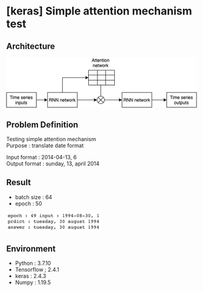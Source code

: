 [keras] Simple attention mechanism test
===
## Architecture
![attention_diagram](./figures/simple_attention.png)

## Problem Definition
Testing simple attention mechanism  
Purpose : translate date format  

Input format : 2014-04-13, 6  
Output format : sunday, 13, april 2014  

## Result  
- batch size : 64
- epoch : 50  
<img src="./figures/49_result.png" width="250">  

## Environment
- Python : 3.7.10  
- Tensorflow ; 2.4.1  
- keras : 2.4.3  
- Numpy : 1.19.5  